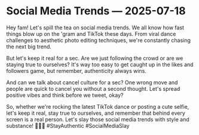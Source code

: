 # Social Media Trends — 2025-07-18

Hey fam! Let's spill the tea on social media trends. We all know how fast things blow up on the 'gram and TikTok these days. From viral dance challenges to aesthetic photo editing techniques, we're constantly chasing the next big trend.

But let's keep it real for a sec. Are we just following the crowd or are we staying true to ourselves? It's way too easy to get caught up in the likes and followers game, but remember, authenticity always wins.

And can we talk about cancel culture for a sec? One wrong move and people are quick to cancel you without a second thought. Let's spread positive vibes and think before we tweet, okay?

So, whether we're rocking the latest TikTok dance or posting a cute selfie, let's keep it real, stay true to ourselves, and remember that behind every screen is a real person. Let's slay those social media trends with style and substance! 💁‍♀️✨ #StayAuthentic #SocialMediaSlay